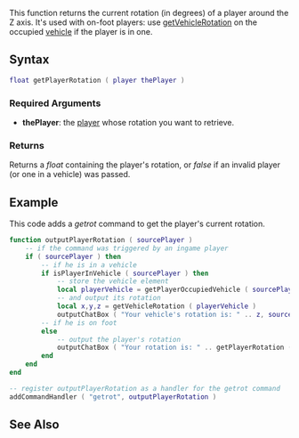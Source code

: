 This function returns the current rotation (in degrees) of a player around the Z axis. It's used with on-foot players: use [getVehicleRotation](/docs/getvehiclerotation.md "wikilink") on the occupied [vehicle](/docs/vehicle.md "wikilink") if the player is in one.

Syntax
------

``` lua
float getPlayerRotation ( player thePlayer )
```

### Required Arguments

-   **thePlayer**: the [player](/docs/player.md "wikilink") whose rotation you want to retrieve.

### Returns

Returns a *float* containing the player's rotation, or *false* if an invalid player (or one in a vehicle) was passed.

Example
-------

This code adds a *getrot* command to get the player's current rotation.

``` lua
function outputPlayerRotation ( sourcePlayer )
    -- if the command was triggered by an ingame player
    if ( sourcePlayer ) then
        -- if he is in a vehicle
        if isPlayerInVehicle ( sourcePlayer ) then
            -- store the vehicle element
            local playerVehicle = getPlayerOccupiedVehicle ( sourcePlayer )
            -- and output its rotation
            local x,y,z = getVehicleRotation ( playerVehicle )
            outputChatBox ( "Your vehicle's rotation is: " .. z, sourcePlayer )
        -- if he is on foot
        else
            -- output the player's rotation
            outputChatBox ( "Your rotation is: " .. getPlayerRotation ( sourcePlayer ), sourcePlayer )
        end
    end
end

-- register outputPlayerRotation as a handler for the getrot command
addCommandHandler ( "getrot", outputPlayerRotation )
```

See Also
--------
